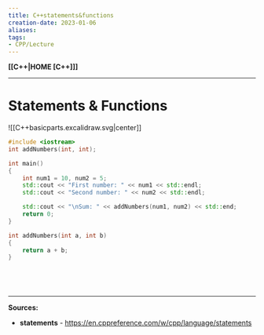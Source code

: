 ```yaml
---
title: C++statements&functions
creation-date: 2023-01-06
aliases:
tags:
- CPP/Lecture
---
```

**[[C++|HOME [C++]]]**

---
# Statements & Functions
![[C++basicparts.excalidraw.svg|center]]

```cpp
#include <iostream>
int addNumbers(int, int);

int main()
{
    int num1 = 10, num2 = 5;
    std::cout << "First number: " << num1 << std::endl;
    std::cout << "Second number: " << num2 << std::endl;

    std::cout << "\nSum: " << addNumbers(num1, num2) << std::end;
    return 0;
}

int addNumbers(int a, int b)
{
    return a + b;
}
```

<br>

# 
---
**Sources:**
- **statements** -  https://en.cppreference.com/w/cpp/language/statements
